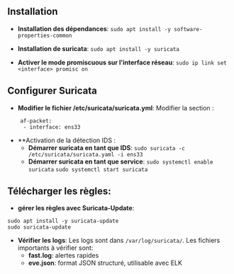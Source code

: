 
## Installation
- **Installation des dépendances**:
    `sudo apt install -y software-properties-common`

- **Installation  de suricata**:
    `sudo apt install -y suricata`

- **Activer le mode promiscuous sur l’interface réseau**:
    `sudo ip link set <interface> promisc on`

## Configurer Suricata

- **Modifier le fichier /etc/suricata/suricata.yml**:
    Modifier la section :
```
    af-packet:
     - interface: ens33 
```

- **Activation de la détection IDS :
    - **Démarrer suricata en tant que IDS**:
        `sudo suricata -c /etc/suricata/suricata.yaml -i ens33`
    - **Démarrer suricata en tant que service**:
        `sudo systemctl enable suricata`
        `sudo systemctl start suricata`

## Télécharger les règles:
- **gérer les règles avec Suricata-Update**:
```
sudo apt install -y suricata-update
sudo suricata-update
```

- **Vérifier les logs**:
    Les logs sont dans `/var/log/suricata/`. Les fichiers importants à vérifier sont:
    - **fast.log**: alertes rapides
    - **eve.json**: format JSON structuré, utilisable avec ELK

